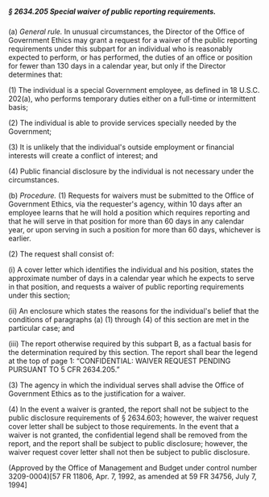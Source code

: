 ##### § 2634.205 Special waiver of public reporting requirements. #####

(a) *General rule.* In unusual circumstances, the Director of the Office of Government Ethics may grant a request for a waiver of the public reporting requirements under this subpart for an individual who is reasonably expected to perform, or has performed, the duties of an office or position for fewer than 130 days in a calendar year, but only if the Director determines that:

(1) The individual is a special Government employee, as defined in 18 U.S.C. 202(a), who performs temporary duties either on a full-time or intermittent basis;

(2) The individual is able to provide services specially needed by the Government;

(3) It is unlikely that the individual's outside employment or financial interests will create a conflict of interest; and

(4) Public financial disclosure by the individual is not necessary under the circumstances.

(b) *Procedure.* (1) Requests for waivers must be submitted to the Office of Government Ethics, via the requester's agency, within 10 days after an employee learns that he will hold a position which requires reporting and that he will serve in that position for more than 60 days in any calendar year, or upon serving in such a position for more than 60 days, whichever is earlier.

(2) The request shall consist of:

(i) A cover letter which identifies the individual and his position, states the approximate number of days in a calendar year which he expects to serve in that position, and requests a waiver of public reporting requirements under this section;

(ii) An enclosure which states the reasons for the individual's belief that the conditions of paragraphs (a) (1) through (4) of this section are met in the particular case; and

(iii) The report otherwise required by this subpart B, as a factual basis for the determination required by this section. The report shall bear the legend at the top of page 1: “CONFIDENTIAL: WAIVER REQUEST PENDING PURSUANT TO 5 CFR 2634.205.”

(3) The agency in which the individual serves shall advise the Office of Government Ethics as to the justification for a waiver.

(4) In the event a waiver is granted, the report shall not be subject to the public disclosure requirements of § 2634.603; however, the waiver request cover letter shall be subject to those requirements. In the event that a waiver is not granted, the confidential legend shall be removed from the report, and the report shall be subject to public disclosure; however, the waiver request cover letter shall not then be subject to public disclosure.

(Approved by the Office of Management and Budget under control number 3209-0004)[57 FR 11806, Apr. 7, 1992, as amended at 59 FR 34756, July 7, 1994]
